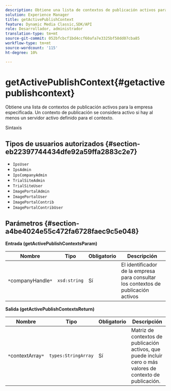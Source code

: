 ```yaml
---
description: Obtiene una lista de contextos de publicación activos para la empresa especificada. Un contexto de publicación se considera activo si hay al menos un servidor activo definido para el contexto.
solution: Experience Manager
title: getActivePublishContext
feature: Dynamic Media Classic,SDK/API
role: Desarrollador, administrador
translation-type: tm+mt
source-git-commit: 052bfcbcf1bd4ccf60afa7e3325bf58dd07cba85
workflow-type: tm+mt
source-wordcount: '115'
ht-degree: 10%

---
```



# getActivePublishContext{#getactivepublishcontext}

Obtiene una lista de contextos de publicación activos para la empresa especificada. Un contexto de publicación se considera activo si hay al menos un servidor activo definido para el contexto.

Sintaxis

## Tipos de usuarios autorizados {#section-eb22397744434dfe92a59ffa2883c2e7}

* `IpsUser`
* `IpsAdmin`
* `IpsCompanyAdmin`
* `TrialSiteAdmin`
* `TrialSiteUser`
* `ImagePortalAdmin`
* `ImagePortalUser`
* `ImagePortalContrib`
* `ImagePortalContribUser`

## Parámetros {#section-a4be4024e55c472fa6728faec9c5e048}

**Entrada (getActivePublishContextsParam)**

| Nombre | Tipo | Obligatorio | Descripción |
|---|---|---|---|
| `*`companyHandle`*` | `xsd:string` | Sí | El identificador de la empresa para consultar los contextos de publicación activos |

**Salida (getActivePublishContextsReturn)**

| Nombre | Tipo | Obligatorio | Descripción |
|---|---|---|---|
| `*`contextArray`*` | `types:StringArray` | Sí | Matriz de contextos de publicación activos, que puede incluir cero o más valores de contexto de publicación. |

